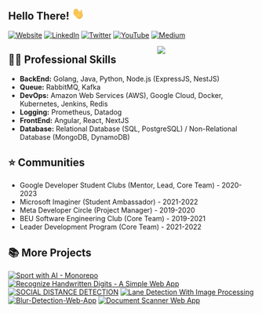 <h2> Hello There! <img src="https://raw.githubusercontent.com/ABSphreak/ABSphreak/master/gifs/Hi.gif" height="25px"></h2>

[
![Website](https://img.shields.io/badge/Website-CC5500?style=for-the-badge&logo=&logoColor=white)](http://furkangulsen.com/) [ ![LinkedIn](https://img.shields.io/badge/LinkedIn-4682B4?style=for-the-badge&logo=linkedin&logoColor=white)](https://www.linkedin.com/in/muhammed-furkan-gulsen) [![Twitter](https://img.shields.io/badge/Twitter-1E90FF?style=for-the-badge&logo=twitter&logoColor=white)](https://twitter.com/furkangulsenn) [![YouTube](https://img.shields.io/badge/YouTube-B22222?style=for-the-badge&logo=youtube&logoColor=white)](https://www.youtube.com/c/FurkanGulsen) [![Medium](https://img.shields.io/badge/Medium-555555?style=for-the-badge&logo=medium&logoColor=white)](https://medium.com/@furkangulsen)

<img align="right" src="https://camo.githubusercontent.com/97d0c0c4209208d8ec9573c7e213e05872a9f59b703868647b559b77af601cc6/68747470733a2f2f692e70696e696d672e636f6d2f6f726967696e616c732f65382f66342f35332f65386634353334363961336563393765636433353464663436356437333931332e676966" width='200'/> 

## 👨‍💻 Professional Skills

-  **BackEnd:**  Golang, Java, Python, Node.js (ExpressJS, NestJS)
-  **Queue:**  RabbitMQ, Kafka
-  **DevOps:**  Amazon Web Services (AWS), Google Cloud, Docker, Kubernetes, Jenkins, Redis
-  **Logging:**  Prometheus, Datadog
-  **FrontEnd:**  Angular, React, NextJS
-  **Database:** Relational Database (SQL, PostgreSQL) / Non-Relational Database (MongoDB, DynamoDB)

## ⭐️ Communities 

- Google Developer Student Clubs (Mentor, Lead, Core Team) - 2020-2023
- Microsoft Imaginer (Student Ambassador) - 2021-2022
- Meta Developer Circle (Project Manager) - 2019-2020
- BEU Software Engineering Club (Core Team) - 2019-2021 
- Leader Development Program (Core Team) - 2021-2022


## 📚 More Projects

[![Sport with AI - Monorepo](https://github-readme-stats.vercel.app/api/pin/?username=Furkan-Gulsen&repo=sport-with-ai-monorepo&theme=dark)](https://github.com/Furkan-Gulsen/sport-with-ai-monorepo)
[![Recognize Handwritten Digits - A Simple Web App](https://github-readme-stats.vercel.app/api/pin/?username=Furkan-Gulsen&repo=Recognize-Handwritten-Digits&theme=dark)](https://github.com/Furkan-Gulsen/Recognize-Handwritten-Digits)
[![SOCIAL DISTANCE DETECTION](https://github-readme-stats.vercel.app/api/pin/?username=Furkan-Gulsen&repo=social-distance-detection&theme=dark)](https://github.com/Furkan-Gulsen/social-distance-detection)
[![Lane Detection With Image Processing](https://github-readme-stats.vercel.app/api/pin/?username=Furkan-Gulsen&repo=Lane-Detection-With-Image-Processing&theme=dark)](https://github.com/Furkan-Gulsen/Lane-Detection-With-Image-Processing)
[![Blur-Detection-Web-App](https://github-readme-stats.vercel.app/api/pin/?username=Furkan-Gulsen&repo=Blur-Detection-Web-App&theme=dark)](https://github.com/Furkan-Gulsen/Blur-Detection-Web-App)
[![Document Scanner Web App](https://github-readme-stats.vercel.app/api/pin/?username=Furkan-Gulsen&repo=Document-Scanner-Web-App&theme=dark)](https://github.com/Furkan-Gulsen/Document-Scanner-Web-App)
